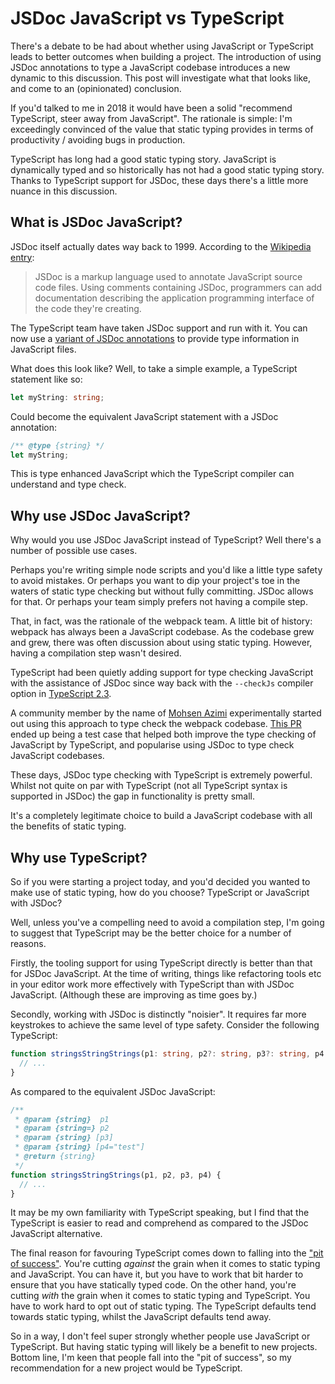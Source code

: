 # JSDoc JavaScript vs TypeScript

There's a debate to be had about whether using JavaScript or TypeScript leads to better outcomes when building a project. The introduction of using JSDoc annotations to type a JavaScript codebase introduces a new dynamic to this discussion.  This post will investigate what that looks like, and come to an (opinionated) conclusion.

If you'd talked to me in 2018 it would have been a solid "recommend TypeScript, steer away from JavaScript". The rationale is simple: I'm exceedingly convinced of the value that static typing provides in terms of productivity / avoiding bugs in production.

TypeScript has long had a good static typing story. JavaScript is dynamically typed and so historically has not had a good static typing story. Thanks to TypeScript support for JSDoc, these days there's a little more nuance in this discussion.

## What is JSDoc JavaScript?

JSDoc itself actually dates way back to 1999.  According to the [Wikipedia entry](https://en.wikipedia.org/wiki/JSDoc):

> JSDoc is a markup language used to annotate JavaScript source code files. Using comments containing JSDoc, programmers can add documentation describing the application programming interface of the code they're creating. 

The TypeScript team have taken JSDoc support and run with it. You can now use a [variant of JSDoc annotations](https://www.typescriptlang.org/docs/handbook/jsdoc-supported-types.html) to provide type information in JavaScript files.

What does this look like? Well, to take a simple example, a TypeScript statement like so:

```ts
let myString: string; 
```

Could become the equivalent JavaScript statement with a JSDoc annotation:

```ts
/** @type {string} */
let myString; 
```

This is type enhanced JavaScript which the TypeScript compiler can understand and type check.

## Why use JSDoc JavaScript?

Why would you use JSDoc JavaScript instead of TypeScript? Well there's a number of possible use cases. 

Perhaps you're writing simple node scripts and you'd like a little type safety to avoid mistakes. Or perhaps you want to dip your project's toe in the waters of static type checking but without fully committing. JSDoc allows for that. Or perhaps your team simply prefers not having a compile step.

That, in fact, was the rationale of the webpack team. A little bit of history: webpack has always been a JavaScript codebase. As the codebase grew and grew, there was often discussion about using static typing. However, having a compilation step wasn't desired.

TypeScript had been quietly adding support for type checking JavaScript with the assistance of JSDoc since way back with the `--checkJs` compiler option in [TypeScript 2.3](https://www.typescriptlang.org/docs/handbook/release-notes/typescript-2-3.html#errors-in-js-files-with---checkjs).

A community member by the name of [Mohsen Azimi](https://twitter.com/mohsen____) experimentally started out using this approach to type check the webpack codebase. [This PR](https://github.com/webpack/webpack/pull/6862) ended up being a test case that helped both improve the type checking of JavaScript by TypeScript, and popularise using JSDoc to type check JavaScript codebases.

These days, JSDoc type checking with TypeScript is extremely powerful. Whilst not quite on par with TypeScript (not all TypeScript syntax is supported in JSDoc) the gap in functionality is pretty small.

It's a completely legitimate choice to build a JavaScript codebase with all the benefits of static typing.

## Why use TypeScript?

So if you were starting a project today, and you'd decided you wanted to make use of static typing, how do you choose?  TypeScript or JavaScript with JSDoc?

Well, unless you've a compelling need to avoid a compilation step, I'm going to suggest that TypeScript may be the better choice for a number of reasons.

Firstly, the tooling support for using TypeScript directly is better than that for JSDoc JavaScript. At the time of writing, things like refactoring tools etc in your editor work more effectively with TypeScript than with JSDoc JavaScript. (Although these are improving as time goes by.)

Secondly, working with JSDoc is distinctly "noisier".  It requires far more keystrokes to achieve the same level of type safety.  Consider the following TypeScript:

```ts
function stringsStringStrings(p1: string, p2?: string, p3?: string, p4 = "test"): string {
  // ...
}
```

As compared to the equivalent JSDoc JavaScript:

```ts
/**
 * @param {string}  p1
 * @param {string=} p2
 * @param {string} [p3]
 * @param {string} [p4="test"]
 * @return {string}
 */
function stringsStringStrings(p1, p2, p3, p4) {
  // ...
}
```

It may be my own familiarity with TypeScript speaking, but I find that the TypeScript is easier to read and comprehend as compared to the JSDoc JavaScript alternative.

The final reason for favouring TypeScript comes down to falling into the ["pit of success"](https://blog.codinghorror.com/falling-into-the-pit-of-success/). You're cutting *against* the grain when it comes to static typing and JavaScript. You can have it, but you have to work that bit harder to ensure that you have statically typed code. On the other hand, you're cutting *with* the grain when it comes to static typing and TypeScript. You have to work hard to opt out of static typing. The TypeScript defaults tend towards static typing, whilst the JavaScript defaults tend away. 

So in a way, I don't feel super strongly whether people use JavaScript or TypeScript. But having static typing will likely be a benefit to new projects. Bottom line, I'm keen that people fall into the "pit of success", so my recommendation for a new project would be TypeScript.